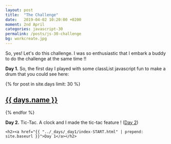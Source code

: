 ```yaml
---
layout: post
title:  "The Challenge"
date:   2019-04-02 10:20:00 +0200
moment: 2nd April
categories: javascript-30
permalink: /posts/js-30-challenge
bg: workcreate.jpg
---
```


So, yes! Let's do this challenge. I was so enthusiastic that I embark a buddy to do the challenge at the same time !!

<strong>Day 1.</strong>
So, the first day I played with some classList javascript fun to make a drum that you could see here:

{% for post in site.days limit: 30 %}
  <article class="index-page">
    <h2><a href="{{ days.url | relative_url }}">{{ days.name }}</a></h2>
  </article>
{% endfor %}

<strong>Day 2.</strong>
Tic-Tac.
A clock and I made the tic-tac feature !
(<a href="/_days/_day2/index-START.html">Day 2</a>)


    <h2><a href="{{ "../_days/_day1/index-START.html" | prepend: site.baseurl }}">Day 1</a></h2>
